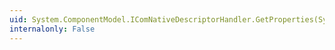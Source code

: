 ```yaml
---
uid: System.ComponentModel.IComNativeDescriptorHandler.GetProperties(System.Object,System.Attribute[])
internalonly: False
---
```

